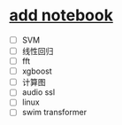 # [add notebook](https://github.com/iLovEing/notebook/issues/27)

- [ ] SVM
- [ ] 线性回归
- [ ] fft
- [ ] xgboost
- [ ] 计算图
- [ ] audio ssl
- [ ] linux
- [ ] swim transformer